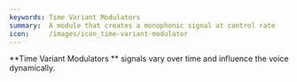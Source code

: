 ```yaml
---
keywords: Time Variant Modulators
summary:  A module that creates a monophonic signal at control rate
icon:     /images/icon_time-variant-modulator
---
```



**Time Variant Modulators ** signals vary over time and influence the voice dynamically.